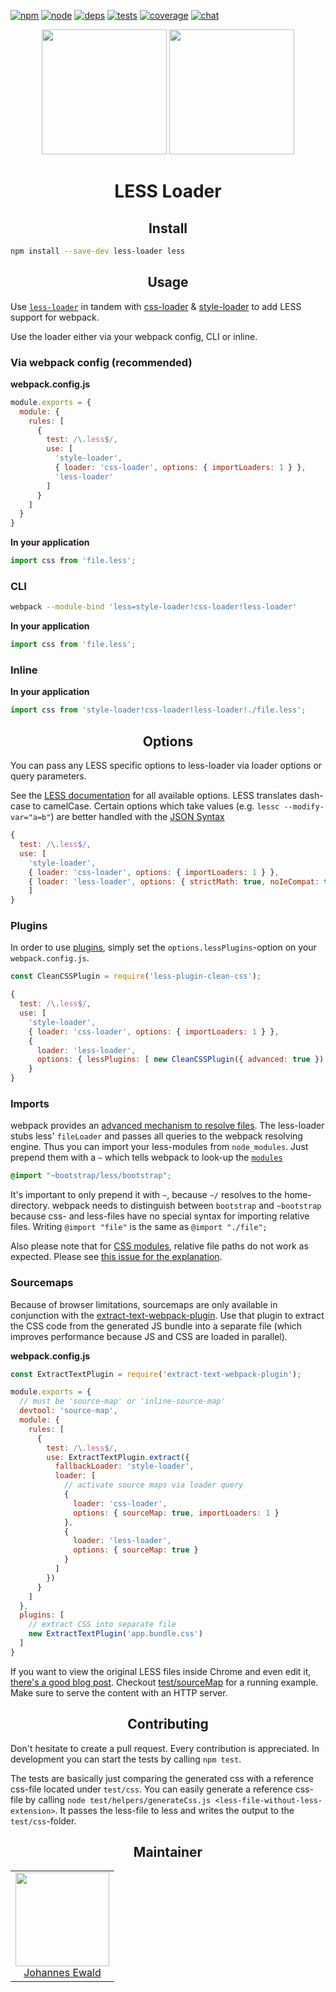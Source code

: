 [![npm][npm]][npm-url]
[![node][node]][node-url]
[![deps][deps]][deps-url]
[![tests][tests]][tests-url]
[![coverage][cover]][cover-url]
[![chat][chat]][chat-url]

<div align="center">
  <img width="200" height="200"
    src="https://cdn.worldvectorlogo.com/logos/less-63.svg">
  <a href="https://github.com/webpack/webpack">
    <img width="200" height="200"
      src="https://webpack.js.org/assets/icon-square-big.svg">
  </a>
  <h1>LESS Loader</h1>
</div>

<h2 align="center">Install</h2>

```bash
npm install --save-dev less-loader less
```

<h2 align="center">Usage</h2>

Use [`less-loader`](https://github.com/webpack/less-loader) in tandem with [css-loader](https://github.com/webpack/css-loader) & [style-loader](https://github.com/webpack/style-loader) to add LESS support for webpack.

Use the loader either via your webpack config, CLI or inline.

### Via webpack config (recommended)

**webpack.config.js**
```js
module.exports = {
  module: {
    rules: [
      {
        test: /\.less$/,
        use: [
          'style-loader',
          { loader: 'css-loader', options: { importLoaders: 1 } },
          'less-loader'
        ]
      }
    ]
  }
}
```

**In your application**
```js
import css from 'file.less';
```

### CLI

```bash
webpack --module-bind 'less=style-loader!css-loader!less-loader'
```

**In your application**
```js
import css from 'file.less';
```

### Inline

**In your application**
```js
import css from 'style-loader!css-loader!less-loader!./file.less';
```

<h2 align="center">Options</h2>

You can pass any LESS specific options to less-loader via loader options or query parameters.

See the [LESS documentation](http://lesscss.org/usage/#command-line-usage-options) for all available options. LESS translates dash-case to camelCase. Certain options which take values (e.g. `lessc --modify-var="a=b"`) are better handled with the [JSON Syntax](http://webpack.github.io/docs/using-loaders.html#query-parameters)

```js
{
  test: /\.less$/,
  use: [
    'style-loader',
    { loader: 'css-loader', options: { importLoaders: 1 } },
    { loader: 'less-loader', options: { strictMath: true, noIeCompat: true } }
	]
}
```

### Plugins

In order to use [plugins](http://lesscss.org/usage/#plugins), simply set
the `options.lessPlugins`-option on your `webpack.config.js`.

```js
const CleanCSSPlugin = require('less-plugin-clean-css');

{
  test: /\.less$/,
  use: [
    'style-loader',
    { loader: 'css-loader', options: { importLoaders: 1 } },
    {
      loader: 'less-loader',
      options: { lessPlugins: [ new CleanCSSPlugin({ advanced: true }) ] }
    }
}
```

### Imports

webpack provides an [advanced mechanism to resolve files](https://webpack.js.org/configuration/resolve/). The less-loader stubs less' `fileLoader` and passes all queries to the webpack resolving engine. Thus you can import your less-modules from `node_modules`. Just prepend them with a `~` which tells webpack to look-up the [`modules`](https://webpack.js.org/configuration/resolve/#resolve-modules)

```css
@import "~bootstrap/less/bootstrap";
```

It's important to only prepend it with `~`, because `~/` resolves to the home-directory. webpack needs to distinguish between `bootstrap` and `~bootstrap` because css- and less-files have no special syntax for importing relative files. Writing `@import "file"` is the same as `@import "./file";`

Also please note that for [CSS modules](https://github.com/css-modules/css-modules), relative file paths do not work as expected. Please see [this issue for the explanation](https://github.com/webpack/less-loader/issues/109#issuecomment-253797335).

### Sourcemaps

Because of browser limitations, sourcemaps are only available in conjunction with the [extract-text-webpack-plugin](https://github.com/webpack/extract-text-webpack-plugin). Use that plugin to extract the CSS code from the generated JS bundle into a separate file (which improves performance because JS and CSS are loaded in parallel).

**webpack.config.js**
```js
const ExtractTextPlugin = require('extract-text-webpack-plugin');

module.exports = {
  // must be 'source-map' or 'inline-source-map'
  devtool: 'source-map',
  module: {
    rules: [
      {
        test: /\.less$/,
        use: ExtractTextPlugin.extract({
          fallbackLoader: 'style-loader',
          loader: [
            // activate source maps via loader query
            {
              loader: 'css-loader',
              options: { sourceMap: true, importLoaders: 1 }
            },
            {
              loader: 'less-loader',
              options: { sourceMap: true }
            }
          ]
        })
      }
    ]
  },
  plugins: [
    // extract CSS into separate file
    new ExtractTextPlugin('app.bundle.css')
  ]
}
```

If you want to view the original LESS files inside Chrome and even edit it,  [there's a good blog post](https://medium.com/@toolmantim/getting-started-with-css-sourcemaps-and-in-browser-sass-editing-b4daab987fb0). Checkout [test/sourceMap](https://github.com/webpack/less-loader/tree/master/test) for a running example. Make sure to serve the content with an HTTP server.

<h2 align="center">Contributing</h2>

Don't hesitate to create a pull request. Every contribution is appreciated. In development you can start the tests by calling `npm test`.

The tests are basically just comparing the generated css with a reference css-file located under `test/css`. You can easily generate a reference css-file by calling `node test/helpers/generateCss.js <less-file-without-less-extension>`. It passes the less-file to less and writes the output to the `test/css`-folder.

<h2 align="center">Maintainer</h2>

<table>
  <tbody>
    <tr>
      <td align="center">
        <img width="150 height="150" src="https://github.com/jhnns.png?s=150">
        <br>
        <a href="https://github.com/jhnns">Johannes Ewald</a>
      </td>
    <tr>
  <tbody>
</table>


[npm]: https://img.shields.io/npm/v/less-loader.svg
[npm-url]: https://npmjs.com/package/less-loader

[node]: https://img.shields.io/node/v/less-loader.svg
[node-url]: https://nodejs.org

[deps]: https://david-dm.org/webpack/less-loader.svg
[deps-url]: https://david-dm.org/webpack/less-loader

[tests]: http://img.shields.io/travis/webpack/less-loader.svg
[tests-url]: https://travis-ci.org/webpack/less-loader

[cover]: https://coveralls.io/repos/github/webpack/less-loader/badge.svg
[cover-url]: https://coveralls.io/github/webpack/less-loader

[chat]: https://badges.gitter.im/webpack/webpack.svg
[chat-url]: https://gitter.im/webpack/webpack
